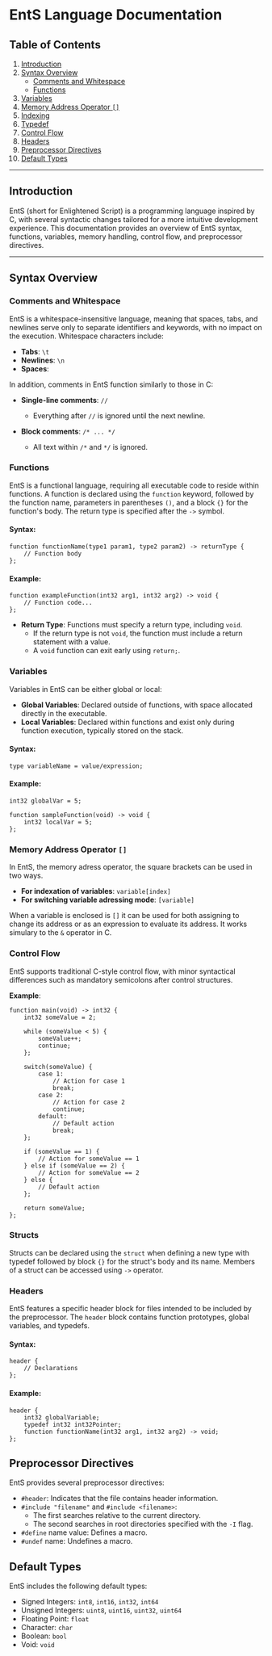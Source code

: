 # EntS Language Documentation

## Table of Contents
1. [Introduction](#introduction)
2. [Syntax Overview](#syntax-overview)
   - [Comments and Whitespace](#comments-and-whitespace)
   - [Functions](#functions)
3. [Variables](#variables)
4. [Memory Address Operator `[]`](#memory-address-operator-)
5. [Indexing](#indexing)
6. [Typedef](#typedef)
7. [Control Flow](#control-flow)
8. [Headers](#headers)
9. [Preprocessor Directives](#preprocessor-directives)
10. [Default Types](#default-types)

---

## Introduction

EntS (short for Enlightened Script) is a programming language inspired by C, with several syntactic changes tailored for a more intuitive development experience. This documentation provides an overview of EntS syntax, functions, variables, memory handling, control flow, and preprocessor directives.

---

## Syntax Overview

### Comments and Whitespace

EntS is a whitespace-insensitive language, meaning that spaces, tabs, and newlines serve only to separate identifiers and keywords, with no impact on the execution. Whitespace characters include:

- **Tabs**: `\t`
- **Newlines**: `\n`
- **Spaces**: ` `

In addition, comments in EntS function similarly to those in C:

- **Single-line comments**: `//`
  - Everything after `//` is ignored until the next newline.
  
- **Block comments**: `/* ... */`
  - All text within `/*` and `*/` is ignored.

### Functions

EntS is a functional language, requiring all executable code to reside within functions. A function is declared using the `function` keyword, followed by the function name, parameters in parentheses `()`, and a block `{}` for the function's body. The return type is specified after the `->` symbol.

#### Syntax:
```ent
function functionName(type1 param1, type2 param2) -> returnType {
    // Function body
};
```
#### Example:
```ent
function exampleFunction(int32 arg1, int32 arg2) -> void {
    // Function code...
};
```
- **Return Type**: Functions must specify a return type, including `void`.
    - If the return type is not `void`, the function must include a return statement with a value.
    - A `void` function can exit early using `return;`.

### Variables

Variables in EntS can be either global or local:

 - **Global Variables**: Declared outside of functions, with space allocated directly in the executable.
 - **Local Variables**: Declared within functions and exist only during function execution, typically stored on the stack.

#### Syntax:
```ent
type variableName = value/expression;
```

#### Example:
```ent
int32 globalVar = 5;

function sampleFunction(void) -> void {
    int32 localVar = 5;
};
```

### Memory Address Operator `[]`

In EntS, the memory adress operator, the square brackets can be used in two ways.

- **For indexation of variables**: `variable[index]`
- **For switching variable adressing mode**: `[variable]`

When a variable is enclosed is `[]` it can be used for both assigning to change its address or as an expression to evaluate its address.
It works simulary to the `&` operator in C.

### Control Flow

EntS supports traditional C-style control flow, with minor syntactical differences such as mandatory semicolons after control structures.

**Example**:
```ent
function main(void) -> int32 {
    int32 someValue = 2;

    while (someValue < 5) {
        someValue++;
        continue;
    };

    switch(someValue) {
        case 1:
            // Action for case 1
            break;
        case 2:
            // Action for case 2
            continue;
        default:
            // Default action
            break;
    };

    if (someValue == 1) {
        // Action for someValue == 1
    } else if (someValue == 2) {
        // Action for someValue == 2
    } else {
        // Default action
    };

    return someValue;
};
```

### Structs

Structs can be declared using the `struct` when defining a new type with typedef followed by block `{}` for the struct's body and its name.
Members of a struct can be accessed using `->` operator.

### Headers

EntS features a specific header block for files intended to be included by the preprocessor. The `header` block contains function prototypes, global variables, and typedefs.

#### Syntax:
```ent
header {
    // Declarations
};
```
#### Example:
```ent
header {
    int32 globalVariable;
    typedef int32 int32Pointer;
    function functionName(int32 arg1, int32 arg2) -> void;
};
```

## Preprocessor Directives

EntS provides several preprocessor directives:

- `#header`: Indicates that the file contains header information.
- `#include "filename"` and `#include <filename>`:
  - The first searches relative to the current directory.
  - The second searches in root directories specified with the `-I` flag.
- `#define` name value: Defines a macro.
- `#undef` name: Undefines a macro.

## Default Types

EntS includes the following default types:

 - Signed Integers: `int8`, `int16`, `int32`, `int64`
 - Unsigned Integers: `uint8`, `uint16`, `uint32`, `uint64`
 - Floating Point: `float`
 - Character: `char`
 - Boolean: `bool`
 - Void: `void`